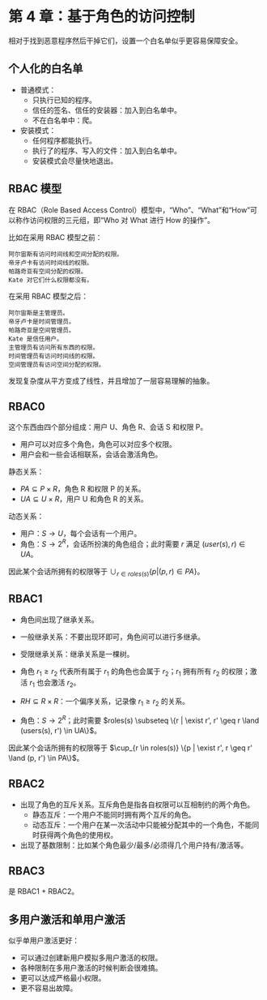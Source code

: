# 第 4 章：基于角色的访问控制

相对于找到恶意程序然后干掉它们，设置一个白名单似乎更容易保障安全。

## 个人化的白名单

- 普通模式：
  - 只执行已知的程序。
  - 信任的签名、信任的安装器：加入到白名单中。
  - 不在白名单中：爬。
- 安装模式：
  - 任何程序都能执行。
  - 执行了的程序、写入的文件：加入到白名单中。
  - 安装模式会尽量快地退出。

## RBAC 模型

在 RBAC（Role Based Access Control）模型中，“Who”、“What”和“How”可以称作访问权限的三元组，即“Who 对 What 进行 How 的操作”。

比如在采用 RBAC 模型之前：

```plain
阿尔宙斯有访问时间线和空间分配的权限。
帝牙卢卡有访问时间线的权限。
帕路奇亚有空间分配的权限。
Kate 对它们什么权限都没有。
```

在采用 RBAC 模型之后：

```plain
阿尔宙斯是主管理员。
帝牙卢卡是时间管理员。
帕路奇亚是空间管理员。
Kate 是信任用户。
主管理员有访问所有东西的权限。
时间管理员有访问时间线的权限。
空间管理员有访问空间分配的权限。
```

发现复杂度从平方变成了线性，并且增加了一层容易理解的抽象。

## RBAC0

这个东西由四个部分组成：用户 U、角色 R、会话 S 和权限 P。

- 用户可以对应多个角色，角色可以对应多个权限。
- 用户会和一些会话相联系，会话会激活角色。

静态关系：

- $PA \subseteq P \times R$，角色 R 和权限 P 的关系。
- $UA \subseteq U \times R$，用户 U 和角色 R 的关系。

动态关系：

- 用户：$S \to U$，每个会话有一个用户。
- 角色：$S \to 2^R$，会话所扮演的角色组合；此时需要 $r$ 满足 $(user(s), r) \in UA$。

因此某个会话所拥有的权限等于 $\cup_{r \in roles(s)} \{p | (p, r) \in PA\}$。

## RBAC1

- 角色间出现了继承关系。
- 一般继承关系：不要出现环即可，角色间可以进行多继承。
- 受限继承关系：继承关系是一棵树。
- 角色 $r_1 \geq r_2$ 代表所有属于 $r_1$ 的角色也会属于 $r_2$；$r_1$ 拥有所有 $r_2$ 的权限；激活 $r_1$ 也会激活 $r_2$。

- $RH \subseteq R \times R$：一个偏序关系，记录像 $r_1 \geq r_2$ 的关系。
- 角色：$S \to 2^R$；此时需要 $roles(s) \subseteq \{r | \exist r', r' \geq r \land (users(s), r') \in UA\}$。

因此某个会话所拥有的权限等于 $\cup_{r \in roles(s)} \{p | \exist r', r \geq r' \land (p, r') \in PA\}$。

## RBAC2

- 出现了角色的互斥关系。互斥角色是指各自权限可以互相制约的两个角色。
  - 静态互斥：一个用户不能同时拥有两个互斥的角色。
  - 动态互斥：一个用户在某一次活动中只能被分配其中的一个角色，不能同时获得两个角色的使用权。
- 出现了基数限制：比如某个角色最少/最多/必须得几个用户持有/激活等。

## RBAC3

是 RBAC1 + RBAC2。

## 多用户激活和单用户激活

似乎单用户激活更好：

- 可以通过创建新用户模拟多用户激活的权限。
- 各种限制在多用户激活的时候判断会很难搞。
- 更可以达成严格最小权限。
- 更不容易出故障。
